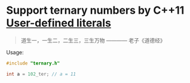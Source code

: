 # Support ternary numbers by C++11 [User-defined literals](https://en.cppreference.com/w/cpp/language/user_literal)

> 道生一，一生二，二生三，三生万物 ———— 老子《道德经》

Usage:
```cpp
#include "ternary.h"

int a = 102_ter; // a = 11

```
